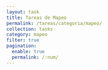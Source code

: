 ```yaml
---
layout: task
title: Tareas de Mapeo
permalink: /tareas/categoria/mapeo/
collection: tasks
category: mapeo
filter: true
pagination:
  enable: true
  permalink: /:num/
---
```

